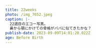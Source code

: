 ```yaml
---
title: 22weeks
photo: /img_7652.jpeg
caption: |-
  22週目のエコー写真。
  鼻から顎にかけての骨格がパパに似てきたかな？
publish-date: 2023-09-09T14:01:28.022Z
age: Before Birth
---
```

